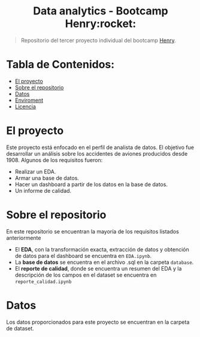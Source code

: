 <h1 align="center"> Data analytics - Bootcamp Henry:rocket: </h1>

> Repositorio del tercer proyecto individual del bootcamp [Henry](https://www.soyhenry.com).  



# **Tabla de Contenidos:**
- [El proyecto <a name="proyecto"></a>](#el-proyecto-)
- [Sobre el repositorio <a name="about_repo"></a>](#sobre-el-repositorio-)
- [Datos](#datos)
- [Enviroment](#enviroment)
- [Licencia<a name="license"></a>](#licencia)

# El proyecto <a name="proyecto"></a>
Este proyecto está enfocado en el perfil de analista de datos. El objetivo fue desarrollar un análisis sobre los accidentes de aviones producidos desde 1908. Algunos de los requisitos fueron:
- Realizar un EDA.
- Armar una base de datos.
- Hacer un dashboard a partir de los datos en la base de datos.
- Un informe de calidad.

# Sobre el repositorio <a name="about_repo"></a>
En este repositorio se encuentran la mayoría de los requisitos listados anteriormente

- El **EDA**, con la transformación exacta, extracción de datos y obtención de datos para el dashboard se encuentra en `EDA.ipynb`.
- La **base de datos** se encuentra en el archivo .sql en la carpeta `database`.
- El **reporte de calidad**, donde se encuentra un resumen del EDA y la descripción de los campos en el dataset se encuentra en `reporte_calidad.ipynb`

# Datos
Los datos proporcionados para este proyecto se encuentran en la carpeta de dataset.


